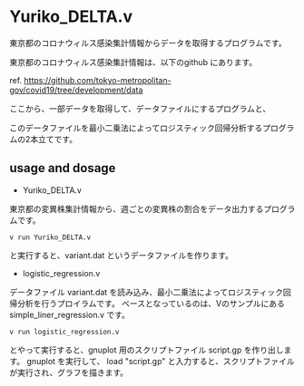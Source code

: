 Yuriko_DELTA.v
==============

東京都のコロナウィルス感染集計情報からデータを取得するプログラムです。

東京都のコロナウィルス感染集計情報は、以下のgithub にあります。

ref. https://github.com/tokyo-metropolitan-gov/covid19/tree/development/data

ここから、一部データを取得して、データファイルにするプログラムと、

このデータファイルを最小二乗法によってロジスティック回帰分析するプログラムの2本立てです。

## usage and dosage

+  Yuriko_DELTA.v 

東京都の変異株集計情報から、週ごとの変異株の割合をデータ出力するプログラムです。

```
v run Yuriko_DELTA.v 
```

と実行すると、variant.dat というデータファイルを作ります。

+ logistic_regression.v 

データファイル variant.dat を読み込み、最小二乗法によってロジスティック回帰分析を行うプロイラムです。
ベースとなっているのは、Vのサンプルにある simple_liner_regression.v です。

```
v run logistic_regression.v
```

とやって実行すると、gnuplot 用のスクリプトファイル script.gp を作り出します。
gnuplot を実行して、 load "script.gp" と入力すると、スクリプトファイルが実行され、グラフを描きます。

